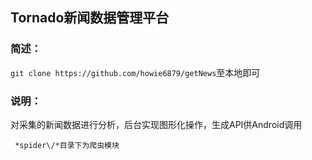 ## Tornado新闻数据管理平台

### 简述：

​	`git clone https://github.com/howie6879/getNews`至本地即可

### 说明：

​	对采集的新闻数据进行分析，后台实现图形化操作，生成API供Android调用

  	 *spider\/*目录下为爬虫模块

